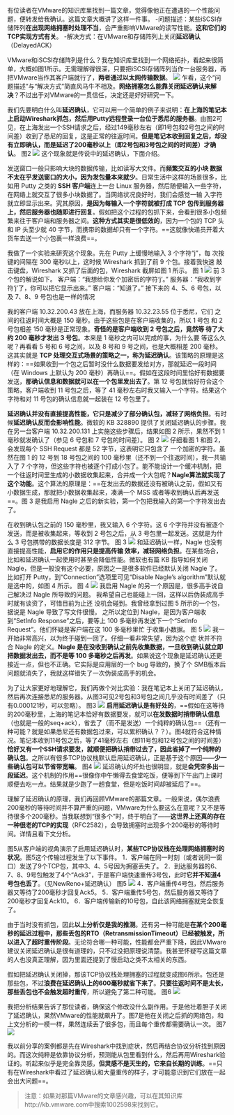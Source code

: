 有位读者在VMware的知识库里找到一篇文章，觉得像他正在遭遇的一个性能问题，便转发给我确认。这篇文章大概讲了这样一件事。
-问题描述：某些iSCSI存储阵列**在出现网络拥塞时处理不当**，会严重影响VMware的读写性能。**这和它们的TCP实现方式有关**。
-解决方式：在VMware和存储阵列上关闭**延迟确认**（DelayedACK）

VMware和iSCSI存储阵列是什么？我在知识库里找到一个网络拓扑，看起来很简单，大概如图1所示。无需理解得很深，只要把iSCSI存储阵列当作一台服务器，再把VMware当作其客户端就行了，**两者通过以太网传输数据**。
![](https://image-1307616428.cos.ap-beijing.myqcloud.com/Obsidian/202307071442456.png)
乍看，这个“问题描述”与“解决方式”简直风马牛不相及。**网络拥塞怎么能靠关闭延迟确认来解决**？不过出于对VMware的一贯信任，决定还是好好研究一下。

我们先要明白什么叫**延迟确认**，它可以用一个简单的例子来说明：**在上海的笔记本上启动Wireshark抓包，然后用Putty远程登录一台位于悉尼的服务器**。由图2可见，在上海发出一个SSH请求之后，经过149毫秒左右（即1号包和2号包之间的时间差）收到了悉尼的回复，这是正常的往返时间。**但是笔记本收到回复之后，却没有立即确认，而是延迟了200毫秒以上（即2号包和3号包之间的时间差）才确认**。
图2
![](https://image-1307616428.cos.ap-beijing.myqcloud.com/Obsidian/202307071444054.png)
这个现象就是传说中的延迟确认，下面介绍。

发送窗口一般只影响大块的数据传输，比如读写大文件。而**频繁交互的小块
数据不太在乎发送窗口的大小，因为发包量本来就少**。日常生活中这样的场景很多，比如用 Putty 之类的 **SSH 客户端**连上一台 Linux 服务器，然后随便输入一些字符，在网络上就交互了很多小块数据了。当网络状况良好时，我们会感觉一输
入字符就立即显示出来。究其原因，**是因为每输入一个字符就被打成 TCP 包传到服务器上，然后服务器也随即进行回复**。假如把这个过程的包抓下来，会看到很多小包频繁来往于客户端和服务器之间。**这种方式其实是很低效的**，因为一个包的 TCP 头和 IP 头至少就 40 字节，而携带的数据却只有一个字符。==这就像快递员开着大货车去送一个小包裹一样浪费==。

我做了一个实验来研究这个现象。先在 Putty 上缓慢地输入 3 个字符“j”，每
次按键的间隔在 300 毫秒以上，这时候 Wireshark 抓到了前 9 个包。接着我快速
敲击键盘，Wireshark 又抓了后面的包，Wireshark 截屏如图 1 所示。
图 1
![](https://image-1307616428.cos.ap-beijing.myqcloud.com/Obsidian/202307131103835.png)
前 3 个包的解说如下。
客户端：“我想给你发个加密后的字符‘j’。”
服务器：“我收到字符‘j’了，你可以把它显示出来。”
客户端：“知道了。”
接下来的 4、5、6 号包，以及 7、8、9 号包也是一样的情况

我的客户端 10.32.200.43 放在上海，而服务器 10.32.23.55 位于悉尼，它们
之间的往返时间大概是 150 毫秒。由于这些包是在客户端收集的，所以 1 号包
和 2 号包相差 150 毫秒是正常现象。**奇怪的是客户端收到 2 号包之后，竟然等
待了大约 200 毫秒才发出 3 号包**。本来是 1 毫秒之内可以完成的事，为什么要
等这么久呢？再看看 5 号和 6 号之间，以及 8 号和 9 号之间，也是大概相差 200
毫秒。这其实就是 **TCP 处理交互式场景的策略之一，称为延迟确认**。该策略的原理是这样的：==如果收到一个包之后暂时没什么数据要发给对方，那就延迟一段时间（在 Windows 上默认为 200 毫秒）再确认==。假如在这段时间里恰好有数据要发送，**那确认信息和数据就可以在一个包里发出去了**。第 12 号包就恰好符合这个策略，客户端收到 11 号包之后，等了 41 毫秒左右时我又输入一个字符。结果这个字符和对 11 号包的确认信息就一起装在 12 号包里了。

**延迟确认并没有直接提高性能，它只是减少了部分确认包，减轻了网络负担**。有时候**延迟确认反而会影响性能**。微软的 KB 328890 提供了关闭延迟确认的步骤。我在另一台客户端 10.32.200.131 上实施这些步骤后，结果如图 2 所示，果然不到 1 毫秒就发确认了（参见 6 号包和 7 号包的时间差）。
图 2
![](https://image-1307616428.cos.ap-beijing.myqcloud.com/Obsidian/202307131105844.png)
仔细看图 1 和图 2，会发现每个 SSH Request 都是 52 字节，这表明它只包含了
一个加密的字符。虽然在图 1 的 12 号到 18 号包之间的 100 毫秒里（还不到一个往返时间），我一共输入了 7 个字符，但这些字符也被逐个打成小包了。能不能设计一个缓冲机制，把一个往返时间里生成的小数据收集起来，合并成一个大包呢？**Nagle算法就实现了这个功能**。这个算法的原理是：==在发出去的数据还没有被确认之前，假如又有小数据生成，那就把小数据收集起来，凑满一个 MSS 或者等收到确认后再发送==。图 3 是我启用 Nagle 之后的新实验，第一个包把我输入的第一个字符发出去了。

在收到确认包之前的 150 毫秒里，我又输入 6 个字符。这 6 个字符并没有被逐个发送，而是被收集起来，等收到 2 号包之后，从 3 号包里一起发送。这就是为什么 3 号包携带的数据长度是 312 字节。
图 3
![](https://image-1307616428.cos.ap-beijing.myqcloud.com/Obsidian/202307131108167.png)
和延迟确认一样，Nagle 也没有直接提高性能，**启用它的作用只是提高传输
效率，减轻网络负担**。在某些场合，比如和延迟确认一起使用时甚至会降低性能。微软也有篇 KB 指导如何关闭 Nagle，但是一般没有这个必要，原因之一是很多软件已经默认关闭 Nagle 了。比如打开 Putty，到“Connection”选项里可见“Disable Nagle’s algorithm”默认就是选中的，如图 4 所示。
图 4
![](https://image-1307616428.cos.ap-beijing.myqcloud.com/Obsidian/202307131107952.png)
我启用 Nagle 的另一个原因是，很多高手说自己解决过 Nagle 所导致的问题。
我希望自己也能碰上一回，这样以后伪装成高手时就有谈资了，可惜目前为止还
没机会碰到。我曾经拿到过图 5 所示的一个包，据说是 Nagle 导致了写文件很慢。
之所以定位到 Nagle，是因为客户端收到“SetInfo Response”之后，要等上 100
多毫秒再发送下一个“SetInfo Request”。他们怀疑是客户端在这 100 多毫秒里忙
于收集小数据。
图 5
![](https://image-1307616428.cos.ap-beijing.myqcloud.com/Obsidian/202307131107802.png)
我一开始非常高兴，以为终于碰到一回了。仔细一看非常失望，因为这个症
状并不符合 Nagle 的定义。**Nagle 是在没收到确认之前先收集数据，一旦收到确认就立即把数据发出去，而不是等 100 多毫秒之后再发**。如果说这个现象是延迟确认还更接近一点，但也不正确。它实际是应用层的一个 bug 导致的，换了个 SMB版本后问题就消失了，我就这样错失了一次伪装成高手的机会。

为了让大家更好地理解它，我们再做个对比实验：我在笔记本上关闭了延迟确认，然后再次连接悉尼的服务器。从图3可见2号包和3号包之间几乎没有时间差了（只有0.000121秒，可以忽略）。
图3
![](https://image-1307616428.cos.ap-beijing.myqcloud.com/Obsidian/202307071444790.png)
**启用延迟确认是有好处的**，==假如在这等待的200毫秒里，上海的笔记本恰好有数据要发，就可以**在发数据时捎带确认信息**（也就是一般的seq+ack），省去了（而不是发送）一个纯粹的确认包==（还有一种可能？就是如果悉尼还有数据包过来，可以累积确认？？）。图4就符合这种情况。笔记本收到11号包之后，等了41毫秒左右（即11号包和12号包之间的时间差）**恰好又有一个SSH请求要发，就顺便把确认捎带过去了，因此省掉了一个纯粹的确认包**。之所以有很多TCP协议栈默认启用延迟确认，正是基于这个原因——**少一些确认包可以节省带宽嘛**。
图4
![](https://image-1307616428.cos.ap-beijing.myqcloud.com/Obsidian/202307071446229.png)
延迟确认的坏处也很明显，就是**会凭空多出一段延迟**。这个机制的作用==很像你中午懒得去食堂吃饭，便等到下午出门上课时顺便去吃一点。结果就是少跑了一趟食堂，但是吃饭时间却被延后了==。

理解了延迟确认的原理，我们再回顾VMware的那篇文章。一般来说，偶尔浪费200毫秒的等待时间并不算严重的问题，VMware为什么要这么在意呢？又不是等待很多个200毫秒。当我联想到“很多个”时，终于明白了——**这世界上还真的存在一种很老的TCP的实现**（RFC2582），会导致拥塞时出现多个200毫秒的等待时间。详情且看下文分析。

图5从客户端的视角演示了启用延迟确认时，**某些TCP协议栈在处理网络拥塞时的状况**。图5这个传输过程发生了以下事件。
1．客户端在同一时刻（或者说同一窗口）发送了9个TCP包，其中3、4、5号因为拥塞丢失了。
2．到达服务器的6、7、8、9号包触发了4个“Ack3”，于是客户端快速重传3号包，此时**它并不知道4号包也丢了**。（见NewReno+延迟确认）
图5
![](https://image-1307616428.cos.ap-beijing.myqcloud.com/Obsidian/202307071448279.png)
4．客户端重传4号包，然后服务器又等待了200毫秒才回复Ack5。
5．客户端重传5号包，然后服务器又等待了200毫秒才回复Ack10。
6．客户端传输新的10号包，自此该网络拥塞就完全恢复了。

由于当时没有抓包，因此**以上分析仅是我的推测**。还有另一种可能是**在某个200毫秒的延迟过程中，那些丢包的RTO（RetransmissionTimeout）已经被触发，所以进入了超时重传阶段**。无论符合哪一种可能，性能都会严重下降，因此VMware建议关闭延迟确认是很有道理的，只不过没把原理说清楚。我甚至怀疑写这篇文章的人也没真正理解，因为里面还提到了慢启动之类不太相关的东西。

假如把延迟确认关闭掉，那该TCP协议栈处理拥塞的过程就变成图6所示。包还是那些包，不过**浪费在延迟确认上的600毫秒就省下来了**。**只要往返时间不是太长，那些丢包也不会触发超时重传**，所以避免了第二种可能。
图6
![](https://image-1307616428.cos.ap-beijing.myqcloud.com/Obsidian/202307071451982.png)

我把分析结果告诉了那位读者，确保这个修改没什么副作用。于是他壮着胆子关闭了延迟确认，果然VMware的性能就飙升了。图7是他在关闭之后抓的网络包，和上文分析的一模一样，果然连续丢了很多包，而且每个重传都需要确认一次。
图7
![](https://image-1307616428.cos.ap-beijing.myqcloud.com/Obsidian/202307071452505.png)

我以前分享的案例都是先在Wireshark中找到症状，然后再结合协议分析找到原因的。而这次纯粹是依靠协议分析，预测能从包里看到什么，然后再用Wireshark验证的。听起来似乎是完全靠灵感，**但灵感不是天生的，它来自长期的训练**。==只有在Wireshark中看过了延迟确认和大量重传的样子，才可能意识到它们放在一起会出大问题==。
>注意：如果对那篇VMware的文章感兴趣，可以在其知识库http://kb.vmware.com中搜索1002598来找到它。